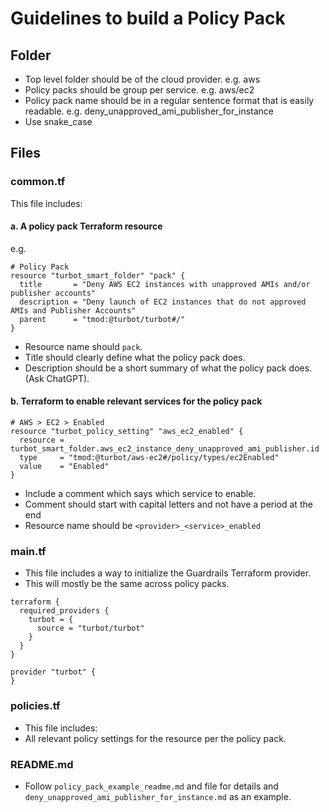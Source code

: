 # Guidelines to build a Policy Pack

## Folder

- Top level folder should be of the cloud provider. e.g. aws
- Policy packs should be group per service. e.g. aws/ec2
- Policy pack name should be in a regular sentence format that is easily readable. e.g. deny_unapproved_ami_publisher_for_instance
- Use snake_case

## Files

### common.tf

This file includes:

#### a. A policy pack Terraform resource

e.g.

```hcl
# Policy Pack
resource "turbot_smart_folder" "pack" {
  title       = "Deny AWS EC2 instances with unapproved AMIs and/or publisher accounts"
  description = "Deny launch of EC2 instances that do not approved AMIs and Publisher Accounts"
  parent      = "tmod:@turbot/turbot#/"
}
```

- Resource name should `pack`.
- Title should clearly define what the policy pack does.
- Description should be a short summary of what the policy pack does. (Ask ChatGPT).

#### b. Terraform to enable relevant services for the policy pack

```hcl
# AWS > EC2 > Enabled
resource "turbot_policy_setting" "aws_ec2_enabled" {
  resource = turbot_smart_folder.aws_ec2_instance_deny_unapproved_ami_publisher.id
  type     = "tmod:@turbot/aws-ec2#/policy/types/ec2Enabled"
  value    = "Enabled"
}
```

- Include a comment which says which service to enable.
- Comment should start with capital letters and not have a period at the end
- Resource name should be `<provider>_<service>_enabled`

### main.tf

- This file includes a way to initialize the Guardrails Terraform provider.
- This will mostly be the same across policy packs.

```hcl
terraform {
  required_providers {
    turbot = {
      source = "turbot/turbot"
    }
  }
}

provider "turbot" {
}
```

### policies.tf

- This file includes:
- All relevant policy settings for the resource per the policy pack.

### README.md

- Follow `policy_pack_example_readme.md` and file for details and `deny_unapproved_ami_publisher_for_instance.md` as an example.
